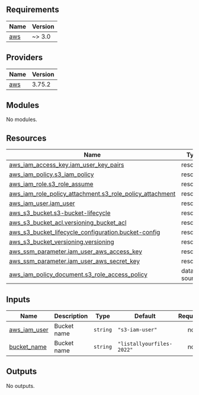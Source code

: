 <!-- BEGIN_TF_DOCS -->
## Requirements

| Name | Version |
|------|---------|
| <a name="requirement_aws"></a> [aws](#requirement\_aws) | ~> 3.0 |

## Providers

| Name | Version |
|------|---------|
| <a name="provider_aws"></a> [aws](#provider\_aws) | 3.75.2 |

## Modules

No modules.

## Resources

| Name | Type |
|------|------|
| [aws_iam_access_key.iam_user_key_pairs](https://registry.terraform.io/providers/hashicorp/aws/latest/docs/resources/iam_access_key) | resource |
| [aws_iam_policy.s3_iam_policy](https://registry.terraform.io/providers/hashicorp/aws/latest/docs/resources/iam_policy) | resource |
| [aws_iam_role.s3_role_assume](https://registry.terraform.io/providers/hashicorp/aws/latest/docs/resources/iam_role) | resource |
| [aws_iam_role_policy_attachment.s3_role_policy_attachment](https://registry.terraform.io/providers/hashicorp/aws/latest/docs/resources/iam_role_policy_attachment) | resource |
| [aws_iam_user.iam_user](https://registry.terraform.io/providers/hashicorp/aws/latest/docs/resources/iam_user) | resource |
| [aws_s3_bucket.s3-bucket-lifecycle](https://registry.terraform.io/providers/hashicorp/aws/latest/docs/resources/s3_bucket) | resource |
| [aws_s3_bucket_acl.versioning_bucket_acl](https://registry.terraform.io/providers/hashicorp/aws/latest/docs/resources/s3_bucket_acl) | resource |
| [aws_s3_bucket_lifecycle_configuration.bucket-config](https://registry.terraform.io/providers/hashicorp/aws/latest/docs/resources/s3_bucket_lifecycle_configuration) | resource |
| [aws_s3_bucket_versioning.versioning](https://registry.terraform.io/providers/hashicorp/aws/latest/docs/resources/s3_bucket_versioning) | resource |
| [aws_ssm_parameter.iam_user_aws_access_key](https://registry.terraform.io/providers/hashicorp/aws/latest/docs/resources/ssm_parameter) | resource |
| [aws_ssm_parameter.iam_user_aws_secret_key](https://registry.terraform.io/providers/hashicorp/aws/latest/docs/resources/ssm_parameter) | resource |
| [aws_iam_policy_document.s3_role_access_policy](https://registry.terraform.io/providers/hashicorp/aws/latest/docs/data-sources/iam_policy_document) | data source |

## Inputs

| Name | Description | Type | Default | Required |
|------|-------------|------|---------|:--------:|
| <a name="input_aws_iam_user"></a> [aws\_iam\_user](#input\_aws\_iam\_user) | Bucket name | `string` | `"s3-iam-user"` | no |
| <a name="input_bucket_name"></a> [bucket\_name](#input\_bucket\_name) | Bucket name | `string` | `"listallyourfiles-2022"` | no |

## Outputs

No outputs.
<!-- END_TF_DOCS -->